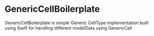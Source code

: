# GenericCellBoilerplate

GenericCellBoilerplate is simple Generic CellType implementation built using Swift for handling different modelData using GenericCell

